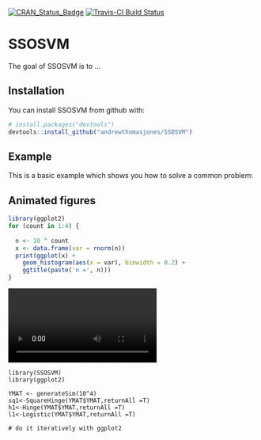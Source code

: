 
<!-- README.md is generated from README.Rmd. Please edit that file -->

[![CRAN\_Status\_Badge](http://www.r-pkg.org/badges/version/SSOSVM)](https://cran.r-project.org/package=SSOSVM)
[![Travis-CI Build
Status](https://travis-ci.org/andrewthomasjones/SSOSVM.svg?branch=master)](https://travis-ci.org/andrewthomasjones/SSOSVM)

# SSOSVM

The goal of SSOSVM is to …

## Installation

You can install SSOSVM from github with:

``` r
# install.packages("devtools")
devtools::install_github("andrewthomasjones/SSOSVM")
```

## Example

This is a basic example which shows you how to solve a common problem:

## Animated figures

``` r
library(ggplot2)
for (count in 1:4) {
  
  n <- 10 ^ count
  x <- data.frame(var = rnorm(n))
  print(ggplot(x) +
    geom_histogram(aes(x = var), binwidth = 0.2) +
    ggtitle(paste('n =', n)))
}
```

<video controls loop>

<source src="README-unnamed-chunk-2.webm" />

</video>

``` r2
library(SSOSVM)
library(ggplot2)

YMAT <- generateSim(10^4)
sq1<-SquareHinge(YMAT$YMAT,returnAll =T)
h1<-Hinge(YMAT$YMAT,returnAll =T)
l1<-Logistic(YMAT$YMAT,returnAll =T)

# do it iteratively with ggplot2
```

<!-- ############################################ -->

<!-- # # download data from http://yann.lecun.com/exdb/mnist/ -->

<!-- # download.file("http://yann.lecun.com/exdb/mnist/train-images-idx3-ubyte.gz", -->

<!-- #               "train-images-idx3-ubyte.gz") -->

<!-- # download.file("http://yann.lecun.com/exdb/mnist/train-labels-idx1-ubyte.gz", -->

<!-- #               "train-labels-idx1-ubyte.gz") -->

<!-- # download.file("http://yann.lecun.com/exdb/mnist/t10k-images-idx3-ubyte.gz", -->

<!-- #               "t10k-images-idx3-ubyte.gz") -->

<!-- # download.file("http://yann.lecun.com/exdb/mnist/t10k-labels-idx1-ubyte.gz", -->

<!-- #               "t10k-labels-idx1-ubyte.gz") -->

<!-- #  -->

<!-- # # gunzip the files -->

<!-- # R.utils::gunzip("train-images-idx3-ubyte.gz") -->

<!-- # R.utils::gunzip("train-labels-idx1-ubyte.gz") -->

<!-- # R.utils::gunzip("t10k-images-idx3-ubyte.gz") -->

<!-- # R.utils::gunzip("t10k-labels-idx1-ubyte.gz") -->

<!-- # load images -->

<!-- train = load_image_file("train-images-idx3-ubyte") -->

<!-- test  = load_image_file("t10k-images-idx3-ubyte") -->

<!-- testlab  = (load_label_file("t10k-labels-idx1-ubyte")) -->

<!-- trainlab = (load_label_file("train-labels-idx1-ubyte")) -->

<!-- k=1 -->

<!-- YY<-2.0*((trainlab==k)-.5) -->

<!-- YY2<-2.0*((testlab==k)-.5) -->

<!-- pca1<-princomp(train) -->

<!-- B=2 -->

<!-- test1<-predict(pca1, newdata = test)[,1:B] -->

<!-- #set<-sample(c(which(trainlab==1), sample(which(trainlab!=1), length(which(trainlab==1))) -->

<!-- trainpc<-pca1$scores[set,1:B] -->

<!-- YMAT <- cbind(YY[set],as.matrix(trainpc)) -->

<!-- M=20 -->

<!-- set<-sample(60000,M) -->

<!-- B=784 -->

<!-- YMAT <- cbind(YY[set],as.matrix(train[set,])) -->

<!-- ptm <- proc.time() -->

<!-- h2<-HingeC(YMAT, DIM = B, returnAll =F) -->

<!-- x2<-proc.time() - ptm -->

<!-- x2 -->

<!-- xl<- sign(rowSums(t(apply(test1, 1 , `*` , l2$THETA[-(1)] )))+l2$THETA[(1)])  -->

<!-- xsq<- sign(rowSums(t(apply(test1, 1 , `*` , sq2$THETA[-(1)] )))+sq2$THETA[(1)])  -->

<!-- xh<- sign(rowSums(t(apply(test1, 1 , `*` , h2$THETA[-(1)] ))) +h2$THETA[(1)])  -->

<!-- if(B==2){ -->

<!--   plot(trainpc, pch=(YY[set]+2),col=as.factor(YY[set]+2), ylim=c(min(trainpc[,2]),max(trainpc[,2])), xlim=c(min(trainpc[,1]),max(trainpc[,1])), xlab="X1",ylab="X2") -->

<!--   curve(-sq2$THETA[1]/sum(sq2$THETA[-c(1,2)])-sq2$THETA[2]/sum(sq2$THETA[-c(1,2)])*x, col='orange',add=T) -->

<!--   curve(-h2$THETA[1]/sum(h2$THETA[-c(1,2)])-h2$THETA[2]/sum(h2$THETA[-c(1,2)])*x,col='pink',add=T) -->

<!--   curve(-l2$THETA[1]/sum(l2$THETA[-c(1,2)])-l2$THETA[2]/sum(l2$THETA[-c(1,2)])*x,col='green',add=T) -->

<!-- } -->

<!-- pred<-xl -->

<!-- truth<-YY2 -->

<!-- xtab1 <- table(pred, truth) -->

<!-- confusionMatrix(xtab1) -->

<!-- pred<-xsq -->

<!-- xtab2<- table(pred, truth) -->

<!-- confusionMatrix(xtab2) -->

<!-- pred<-xh -->

<!-- xtab3<- table(pred, truth) -->

<!-- confusionMatrix(xtab3) -->

<!--  plot(YMAT$XX,pch=(YMAT$YY+2),col=heat.colors(sq1$NN)[1:sq1$NN]) -->

<!--  curve(-sq1$THETA[1]/sq1$THETA[3]-sq1$THETA[2]/sq1$THETA[3]*x,from=min(YMAT$XX),to=max(YMAT$XX),col='black',add=T) -->

<!--  curve(-sq2$THETA[1]/sq2$THETA[3]-sq2$THETA[2]/sq2$THETA[3]*x,from=min(YMAT$XX),to=max(YMAT$XX),col='blue',add=T) -->

<!--  curve(-h1$THETA[1]/h1$THETA[3]-h1$THETA[2]/h1$THETA[3]*x,from=min(YMAT$XX),to=max(YMAT$XX),col='blue',add=T) -->

<!--  curve(-l1$THETA[1]/l1$THETA[3]-l1$THETA[2]/l1$THETA[3]*x,from=min(YMAT$XX),to=max(YMAT$XX),col='green',add=T) -->

<!-- ```{r example} -->

<!-- ## basic example code -->

<!-- ``` -->
